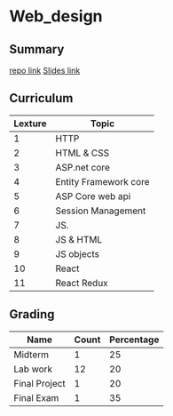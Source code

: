 # Web_design

## Summary

[repo link](https://github.com/alinizam/BLM417E_2019_2020_Fall)
[Slides link](https://github.com/a0m0rajab/Open-FSMVU/fourth_year/Web_design)




## Curriculum

|Lexture |Topic|
| ---  | -- |
|1|HTTP|
|2|HTML & CSS|
|3| ASP.net core |
|4| Entity Framework core |
|5|ASP Core web api|
|6| Session Management |
|7| JS.|
|8| JS & HTML|
|9| JS objects|
|10|React|
|11|React Redux|



## Grading 

|Name|Count|Percentage|
| --- |--- | -- |
|Midterm |1|25|
|Lab work|12|20|
|Final Project|1|20|
|Final Exam|1|35|
